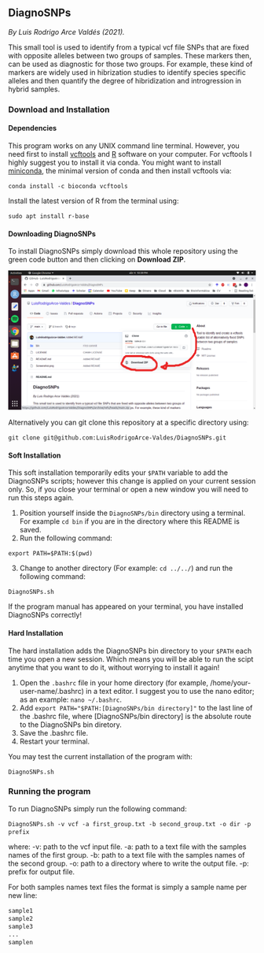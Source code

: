## DiagnoSNPs
*By Luis Rodrigo Arce Valdés (2021).*

This small tool is used to identify from a typical vcf file SNPs that are fixed with opposite alleles between two groups of samples. These markers then, can be used as diagnostic for those two groups. For example, these kind of markers are widely used in hibrization studies to identify species specific alleles and then quantify the degree of hibridization and introgression in hybrid samples.

### Download and Installation
#### Dependencies
This program works on any UNIX command line terminal. However, you need first to install [vcftools](https://vcftools.github.io/index.html) and [R](https://www.r-project.org/) software on your computer. For vcftools I highly suggest you to install it via conda. You might want to install [miniconda](https://docs.conda.io/en/latest/miniconda.html), the minimal version of conda and then install vcftools via:
```
conda install -c bioconda vcftools
```
Install the latest version of R from the terminal using:
```
sudo apt install r-base
```

#### Downloading DiagnoSNPs
To install DiagnoSNPs simply download this whole repository using the green code button and then clicking on **Download ZIP**.

![Download](Screenshot.png)

Alternatively you can git clone this repository at a specific directory using:
```
git clone git@github.com:LuisRodrigoArce-Valdes/DiagnoSNPs.git
```

#### Soft Installation

This soft installation temporarily edits your `$PATH` variable to add the DiagnoSNPs scripts; however this change is applied on your current session only. So, if you close your terminal or open a new window you will need to run this steps again.

1. Position yourself inside the `DiagnoSNPs/bin` directory using a terminal. For example `cd bin` if you are in the directory where this README is saved.
2. Run the following command:
```
export PATH=$PATH:$(pwd)
```
3. Change to another directory (For example: `cd ../../`) and run the following command:
```
DiagnoSNPs.sh
```
If the program manual has appeared on your terminal, you have installed DiagnoSNPs correctly!

#### Hard Installation

The hard installation adds the DiagnoSNPs bin directory to your `$PATH` each time you open a new session. Which means you will be able to run the scipt anytime that you want to do it, without worrying to install it again!

1. Open the `.bashrc` file in your home directory (for example, /home/your-user-name/.bashrc) in a text editor. I suggest you to use the nano editor; as an example: `nano ~/.bashrc`.
2. Add `export PATH="$PATH:[DiagnoSNPs/bin directory]"` to the last line of the .bashrc file, where [DiagnoSNPs/bin directory] is the absolute route to the DiagnoSNPs bin diretory.
3. Save the .bashrc file.
4. Restart your terminal.

You may test the current installation of the program with:
```
DiagnoSNPs.sh
```
### Running the program
To run DiagnoSNPs simply run the following command:
```
DiagnoSNPs.sh -v vcf -a first_group.txt -b second_group.txt -o dir -p prefix
```
where:
-v: path to the vcf input file.
-a: path to a text file with the samples names of the first group.
-b: path to a text file with the samples names of the second group.
-o: path to a directory where to write the output file.
-p: prefix for output file.

For both samples names text files the format is simply a sample name per new line:

```
sample1
sample2
sample3
...
samplen
```
